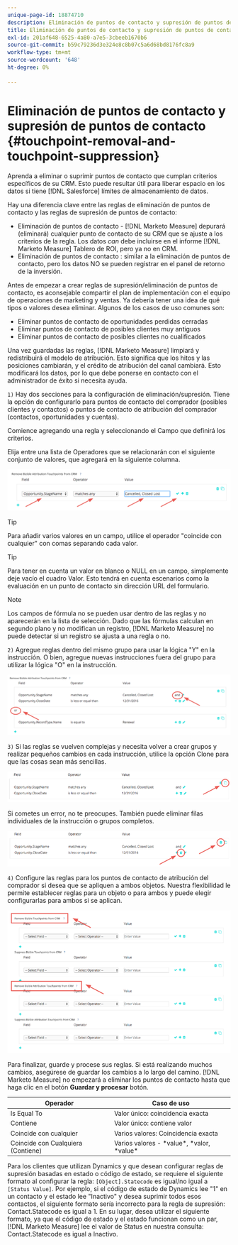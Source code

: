 ```yaml
---
unique-page-id: 18874710
description: Eliminación de puntos de contacto y supresión de puntos de contacto - [!DNL Marketo Measure] - Documentación del producto
title: Eliminación de puntos de contacto y supresión de puntos de contacto
exl-id: 201af648-6525-4a80-a7e5-3cbeeb1670b6
source-git-commit: b59c79236d3e324e8c8b07c5a6d68bd8176fc8a9
workflow-type: tm+mt
source-wordcount: '648'
ht-degree: 0%

---
```


# Eliminación de puntos de contacto y supresión de puntos de contacto {#touchpoint-removal-and-touchpoint-suppression}

Aprenda a eliminar o suprimir puntos de contacto que cumplan criterios específicos de su CRM. Esto puede resultar útil para liberar espacio en los datos si tiene [!DNL Salesforce] límites de almacenamiento de datos.

Hay una diferencia clave entre las reglas de eliminación de puntos de contacto y las reglas de supresión de puntos de contacto:

* Eliminación de puntos de contacto - [!DNL Marketo Measure] depurará (eliminará) cualquier punto de contacto de su CRM que se ajuste a los criterios de la regla. Los datos _can_ debe incluirse en el informe [!DNL Marketo Measure] Tablero de ROI, pero ya no en CRM.
* Eliminación de puntos de contacto : similar a la eliminación de puntos de contacto, pero los datos NO se pueden registrar en el panel de retorno de la inversión.

Antes de empezar a crear reglas de supresión/eliminación de puntos de contacto, es aconsejable compartir el plan de implementación con el equipo de operaciones de marketing y ventas. Ya debería tener una idea de qué tipos o valores desea eliminar. Algunos de los casos de uso comunes son:

* Eliminar puntos de contacto de oportunidades perdidas cerradas
* Eliminar puntos de contacto de posibles clientes muy antiguos
* Eliminar puntos de contacto de posibles clientes no cualificados

Una vez guardadas las reglas, [!DNL Marketo Measure] limpiará y redistribuirá el modelo de atribución. Esto significa que los hitos y las posiciones cambiarán, y el crédito de atribución del canal cambiará. Esto modificará los datos, por lo que debe ponerse en contacto con el administrador de éxito si necesita ayuda.

`1)` Hay dos secciones para la configuración de eliminación/supresión. Tiene la opción de configurarlo para puntos de contacto del comprador (posibles clientes y contactos) o puntos de contacto de atribución del comprador (contactos, oportunidades y cuentas).

Comience agregando una regla y seleccionando el Campo que definirá los criterios.

Elija entre una lista de Operadores que se relacionarán con el siguiente conjunto de valores, que agregará en la siguiente columna.

![](assets/1-1.png)

>[!TIP]
>
>Para añadir varios valores en un campo, utilice el operador &quot;coincide con cualquier&quot; con comas separando cada valor.

>[!TIP]
>
>Para tener en cuenta un valor en blanco o NULL en un campo, simplemente deje vacío el cuadro Valor. Esto tendrá en cuenta escenarios como la evaluación en un punto de contacto sin dirección URL del formulario.

>[!NOTE]
>
>Los campos de fórmula no se pueden usar dentro de las reglas y no aparecerán en la lista de selección. Dado que las fórmulas calculan en segundo plano y no modifican un registro, [!DNL Marketo Measure] no puede detectar si un registro se ajusta a una regla o no.

`2)` Agregue reglas dentro del mismo grupo para usar la lógica &quot;Y&quot; en la instrucción.
O bien, agregue nuevas instrucciones fuera del grupo para utilizar la lógica &quot;O&quot; en la instrucción.

![](assets/2.png)

`3)` Si las reglas se vuelven complejas y necesita volver a crear grupos y realizar pequeños cambios en cada instrucción, utilice la opción Clone para que las cosas sean más sencillas.

![](assets/3.png)

Si cometes un error, no te preocupes. También puede eliminar filas individuales de la instrucción o grupos completos.

![](assets/4.png)

`4)` Configure las reglas para los puntos de contacto de atribución del comprador si desea que se apliquen a ambos objetos. Nuestra flexibilidad le permite establecer reglas para un objeto o para ambos y puede elegir configurarlas para ambos si se aplican.

![](assets/5.png)

Para finalizar, guarde y procese sus reglas. Si está realizando muchos cambios, asegúrese de guardar los cambios a lo largo del camino. [!DNL Marketo Measure] no empezará a eliminar los puntos de contacto hasta que haga clic en el botón **Guardar y procesar** botón.

| **Operador** | **Caso de uso** |
|---|---|
| Is Equal To | Valor único: coincidencia exacta |
| Contiene | Valor único: contiene valor |
| Coincide con cualquier | Varios valores: Coincidencia exacta |
| Coincide con Cualquiera (Contiene) | Varios valores - &#42;value&#42;, &#42;valor, &#42;value&#42; |

Para los clientes que utilizan Dynamics y que desean configurar reglas de supresión basadas en estado o código de estado, se requiere el siguiente formato al configurar la regla: `[Object].Statecode` es igual/no igual a `[Status Value]`. Por ejemplo, si el código de estado de Dynamics lee &quot;1&quot; en un contacto y el estado lee &quot;Inactivo&quot; y desea suprimir todos esos contactos, el siguiente formato sería incorrecto para la regla de supresión: Contact.Statecode es igual a 1. En su lugar, desea utilizar el siguiente formato, ya que el código de estado y el estado funcionan como un par, [!DNL Marketo Measure] lee el valor de Status en nuestra consulta: Contact.Statecode es igual a Inactivo.
